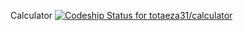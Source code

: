 ﻿Calculator
[![Codeship Status for totaeza31/calculator](https://app.codeship.com/projects/03803360-df75-0137-2437-6eee90c0213c/status?branch=master)](https://app.codeship.com/projects/372314)


